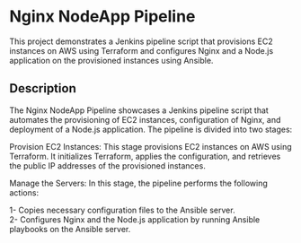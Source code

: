 # Nginx NodeApp Pipeline
This project demonstrates a Jenkins pipeline script that provisions EC2 instances on AWS using Terraform and configures Nginx and a Node.js application on the provisioned instances using Ansible.

## Description
The Nginx NodeApp Pipeline showcases a Jenkins pipeline script that automates the provisioning of EC2 instances, configuration of Nginx, and deployment of a Node.js application. The pipeline is divided into two stages:

Provision EC2 Instances: This stage provisions EC2 instances on AWS using Terraform. It initializes Terraform, applies the configuration, and retrieves the public IP addresses of the provisioned instances.

Manage the Servers: In this stage, the pipeline performs the following actions:

1- Copies necessary configuration files to the Ansible server. <br>
2- Configures Nginx and the Node.js application by running Ansible playbooks on the Ansible server.

